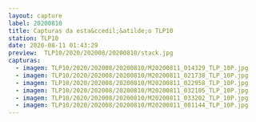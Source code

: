 ```yaml
---
layout: capture
label: 20200810
title: Capturas da esta&ccedil;&atilde;o TLP10
station: TLP10
date: 2020-08-11 01:43:29
preview:  TLP10/2020/202008/20200810/stack.jpg
capturas:
  - imagem: TLP10/2020/202008/20200810/M20200811_014329_TLP_10P.jpg
  - imagem: TLP10/2020/202008/20200810/M20200811_021738_TLP_10P.jpg
  - imagem: TLP10/2020/202008/20200810/M20200811_022958_TLP_10P.jpg
  - imagem: TLP10/2020/202008/20200810/M20200811_032105_TLP_10P.jpg
  - imagem: TLP10/2020/202008/20200810/M20200811_033202_TLP_10P.jpg
  - imagem: TLP10/2020/202008/20200810/M20200811_081144_TLP_10P.jpg
---
```

